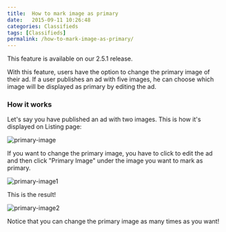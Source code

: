 ```yaml
---
title:  How to mark image as primary
date:   2015-09-11 10:26:48
categories: Classifieds
tags: [Classifieds]
permalink: /how-to-mark-image-as-primary/
---
```

<div class="alert alert-warning">
<strong><i class="glyphicon glyphicon-warning-sign"></i> </strong> This feature is available on our 2.5.1 release.
</div>

With this feature, users have the option to change the primary image of their ad. If a user publishes an ad with five images, he can choose which image will be displayed as primary by editing the ad.

### How it works

Let's say you have published an ad with two images. This is how it's displayed on Listing page:

![primary-image](http://docs.yclas.com/images/primary-image.png)

If you want to change the primary image, you have to click to edit the ad and then click "Primary Image" under the image you want to mark as primary.

![primary-image1](http://docs.yclas.com/images/primary-image1.png)

This is the result!

![primary-image2](http://docs.yclas.com/images/primary-image2.png)


Notice that you can change the primary image as many times as you want!


